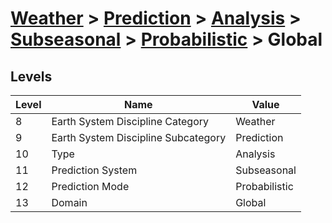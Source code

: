 # [Weather](../../../../..) > [Prediction](../../../..) > [Analysis](../../..) > [Subseasonal](../..) > [Probabilistic](..) > Global

## Levels

| Level | Name | Value |
|-----|-----|-----|
| 8 | Earth System Discipline Category | Weather |
| 9 | Earth System Discipline Subcategory | Prediction |
| 10 | Type | Analysis |
| 11 | Prediction System | Subseasonal |
| 12 | Prediction Mode | Probabilistic |
| 13 | Domain | Global |

